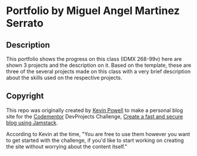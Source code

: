 # Portfolio by Miguel Angel Martinez Serrato

## Description

This portfolio shows the progress on this class (IDMX 268-99v) here are shown 3 projects and the description on it. Based on the template, these are three of the several projects made on this class with a very brief description about the skills used on the respective projects.

## Copyright

This repo was originally created by [Kevin Powell](https://kevinpowell.co) to make a personal blog site for the [Codementor](https://www.codementor.io/) DevProjects Challenge, [Create a fast and secure blog using Jamstack](https://www.codementor.io/projects/web/create-a-fast-and-secure-blog-using-jamstack-c93coupnxb).

According to Kevin at the time, "You are free to use them however you want to get started with the challenge, if you'd like to start working on creating the site without worrying about the content itself."